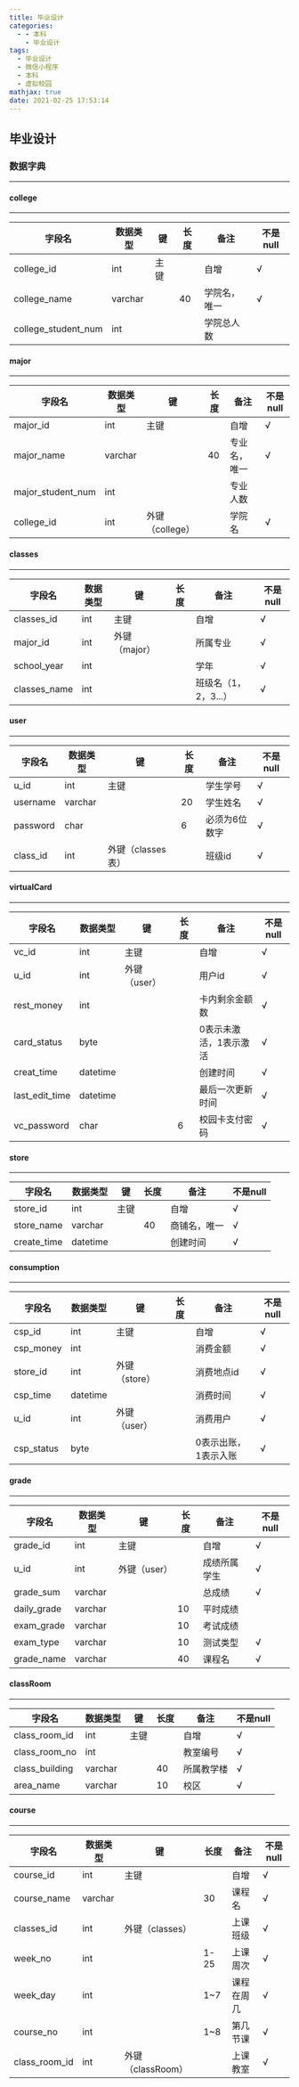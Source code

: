 ```yaml
---
title: 毕业设计
categories:
  - - 本科
    - 毕业设计
tags:
  - 毕业设计
  - 微信小程序
  - 本科
  - 虚拟校园
mathjax: true
date: 2021-02-25 17:53:14
---
```





## 毕业设计

### 数据字典

---

#### college

---

| 字段名              | 数据类型 | 键   | 长度 | 备注         | 不是null |
| ------------------- | -------- | ---- | ---- | ------------ | -------- |
| college_id          | int      | 主键 |      | 自增         | √        |
| college_name        | varchar  |      | 40   | 学院名，唯一 | √        |
| college_student_num | int      |      |      | 学院总人数   |          |

#### major

---

| 字段名            | 数据类型 | 键              | 长度 | 备注         | 不是null |
| ----------------- | -------- | --------------- | ---- | ------------ | -------- |
| major_id          | int      | 主键            |      | 自增         | √        |
| major_name        | varchar  |                 | 40   | 专业名，唯一 | √        |
| major_student_num | int      |                 |      | 专业人数     |          |
| college_id        | int      | 外键（college） |      | 学院名       | √        |

#### classes

---

| 字段名       | 数据类型 | 键            | 长度 | 备注                 | 不是null |
| ------------ | -------- | ------------- | ---- | -------------------- | -------- |
| classes_id   | int      | 主键          |      | 自增                 | √        |
| major_id     | int      | 外键（major） |      | 所属专业             | √        |
| school_year  | int      |               |      | 学年                 | √        |
| classes_name | int      |               |      | 班级名（1，2，3...） | √        |

#### user

---

| 字段名   | 数据类型 | 键                | 长度 | 备注          | 不是null |
| -------- | -------- | ----------------- | ---- | ------------- | -------- |
| u_id     | int      | 主键              |      | 学生学号      | √        |
| username | varchar  |                   | 20   | 学生姓名      | √        |
| password | char     |                   | 6    | 必须为6位数字 | √        |
| class_id | int      | 外键（classes表） |      | 班级id        | √        |

#### virtualCard

---

| 字段名         | 数据类型 | 键           | 长度 | 备注                   | 不是null |
| -------------- | -------- | ------------ | ---- | ---------------------- | -------- |
| vc_id          | int      | 主键         |      | 自增                   | √        |
| u_id           | int      | 外键（user） |      | 用户id                 | √        |
| rest_money     | int      |              |      | 卡内剩余金额数         | √        |
| card_status    | byte     |              |      | 0表示未激活，1表示激活 | √        |
| creat_time     | datetime |              |      | 创建时间               | √        |
| last_edit_time | datetime |              |      | 最后一次更新时间       | √        |
| vc_password    | char     |              | 6    | 校园卡支付密码         | √        |

#### store

---

| 字段名      | 数据类型 | 键   | 长度 | 备注         | 不是null |
| ----------- | -------- | ---- | ---- | ------------ | -------- |
| store_id    | int      | 主键 |      | 自增         | √        |
| store_name  | varchar  |      | 40   | 商铺名，唯一 | √        |
| create_time | datetime |      |      | 创建时间     | √        |

#### consumption

---

| 字段名     | 数据类型 | 键            | 长度 | 备注                 | 不是null |
| ---------- | -------- | ------------- | ---- | -------------------- | -------- |
| csp_id     | int      | 主键          |      | 自增                 | √        |
| csp_money  | int      |               |      | 消费金额             | √        |
| store_id   | int      | 外键（store） |      | 消费地点id           | √        |
| csp_time   | datetime |               |      | 消费时间             | √        |
| u_id       | int      | 外键（user）  |      | 消费用户             | √        |
| csp_status | byte     |               |      | 0表示出账，1表示入账 | √        |

#### grade

---

| 字段名      | 数据类型 | 键           | 长度 | 备注         | 不是null |
| ----------- | -------- | ------------ | ---- | ------------ | -------- |
| grade_id    | int      | 主键         |      | 自增         | √        |
| u_id        | int      | 外键（user） |      | 成绩所属学生 | √        |
| grade_sum   | varchar  |              |      | 总成绩       | √        |
| daily_grade | varchar  |              | 10   | 平时成绩     |          |
| exam_grade  | varchar  |              | 10   | 考试成绩     |          |
| exam_type   | varchar  |              | 10   | 测试类型     | √        |
| grade_name  | varchar  |              | 40   | 课程名       | √        |

#### classRoom

---

| 字段名         | 数据类型 | 键   | 长度 | 备注       | 不是null |
| -------------- | -------- | ---- | ---- | ---------- | -------- |
| class_room_id  | int      | 主键 |      | 自增       | √        |
| class_room_no  | int      |      |      | 教室编号   | √        |
| class_building | varchar  |      | 40   | 所属教学楼 | √        |
| area_name      | varchar  |      | 10   | 校区       | √        |

#### course

---

| 字段名        | 数据类型 | 键                | 长度 | 备注       | 不是null |
| ------------- | -------- | ----------------- | ---- | ---------- | -------- |
| course_id     | int      | 主键              |      | 自增       | √        |
| course_name   | varchar  |                   | 30   | 课程名     | √        |
| classes_id    | int      | 外键（classes）   |      | 上课班级   | √        |
| week_no       | int      |                   | 1-25 | 上课周次   | √        |
| week_day      | int      |                   | 1~7  | 课程在周几 | √        |
| course_no     | int      |                   | 1~8  | 第几节课   | √        |
| class_room_id | int      | 外键（classRoom） |      | 上课教室   | √        |

